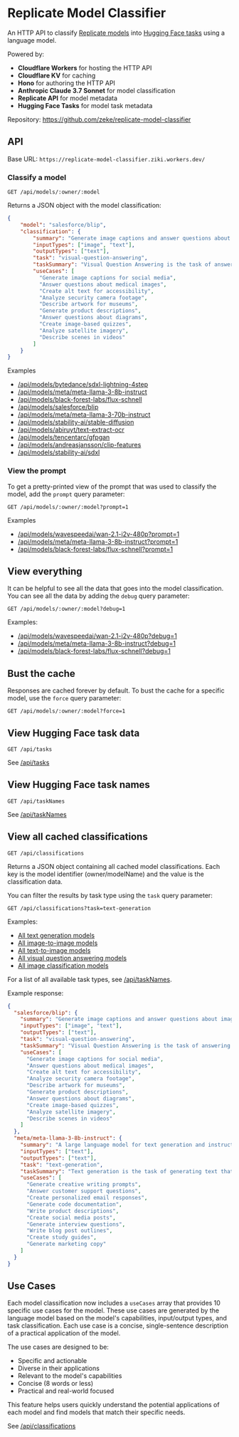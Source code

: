 # Replicate Model Classifier

An HTTP API to classify [Replicate models](https://replicate.com/explore) into [Hugging Face tasks](https://huggingface.co/tasks) using a language model.

Powered by:

- **Cloudflare Workers** for hosting the HTTP API
- **Cloudflare KV** for caching
- **Hono** for authoring the HTTP API
- **Anthropic Claude 3.7 Sonnet** for model classification
- **Replicate API** for model metadata
- **Hugging Face Tasks** for model task metadata

Repository: https://github.com/zeke/replicate-model-classifier

## API

Base URL: `https://replicate-model-classifier.ziki.workers.dev/`

### Classify a model

```plaintext
GET /api/models/:owner/:model
```

Returns a JSON object with the model classification:


  ```json
  {
      "model": "salesforce/blip",
      "classification": {
          "summary": "Generate image captions and answer questions about images",
          "inputTypes": ["image", "text"],
          "outputTypes": ["text"],
          "task": "visual-question-answering",
          "taskSummary": "Visual Question Answering is the task of answering open-ended questions based on an image. They output natural language responses to natural language questions.",
          "useCases": [
            "Generate image captions for social media",
            "Answer questions about medical images",
            "Create alt text for accessibility",
            "Analyze security camera footage",
            "Describe artwork for museums",
            "Generate product descriptions",
            "Answer questions about diagrams",
            "Create image-based quizzes",
            "Analyze satellite imagery",
            "Describe scenes in videos"
          ]
      }
  }
  ```

Examples

- [/api/models/bytedance/sdxl-lightning-4step](https://replicate-model-classifier.ziki.workers.dev/api/models/bytedance/sdxl-lightning-4step)
- [/api/models/meta/meta-llama-3-8b-instruct](https://replicate-model-classifier.ziki.workers.dev/api/models/meta/meta-llama-3-8b-instruct)
- [/api/models/black-forest-labs/flux-schnell](https://replicate-model-classifier.ziki.workers.dev/api/models/black-forest-labs/flux-schnell)
- [/api/models/salesforce/blip](https://replicate-model-classifier.ziki.workers.dev/api/models/salesforce/blip)
- [/api/models/meta/meta-llama-3-70b-instruct](https://replicate-model-classifier.ziki.workers.dev/api/models/meta/meta-llama-3-70b-instruct)
- [/api/models/stability-ai/stable-diffusion](https://replicate-model-classifier.ziki.workers.dev/api/models/stability-ai/stable-diffusion)
- [/api/models/abiruyt/text-extract-ocr](https://replicate-model-classifier.ziki.workers.dev/api/models/abiruyt/text-extract-ocr)
- [/api/models/tencentarc/gfpgan](https://replicate-model-classifier.ziki.workers.dev/api/models/tencentarc/gfpgan)
- [/api/models/andreasjansson/clip-features](https://replicate-model-classifier.ziki.workers.dev/api/models/andreasjansson/clip-features)
- [/api/models/stability-ai/sdxl](https://replicate-model-classifier.ziki.workers.dev/api/models/stability-ai/sdxl)


### View the prompt

To get a pretty-printed view of the prompt that was used to classify the model, add the `prompt` query parameter:

```plaintext
GET /api/models/:owner/:model?prompt=1
```

Examples

- [/api/models/wavespeedai/wan-2.1-i2v-480p?prompt=1](https://replicate-model-classifier.ziki.workers.dev/api/models/wavespeedai/wan-2.1-i2v-480p?prompt=1)
- [/api/models/meta/meta-llama-3-8b-instruct?prompt=1](https://replicate-model-classifier.ziki.workers.dev/api/models/meta/meta-llama-3-8b-instruct?prompt=1)
- [/api/models/black-forest-labs/flux-schnell?prompt=1](https://replicate-model-classifier.ziki.workers.dev/api/models/black-forest-labs/flux-schnell?prompt=1)

## View everything

It can be helpful to see all the data that goes into the model classification. You can see all the data by adding the `debug` query parameter:

```plaintext
GET /api/models/:owner/:model?debug=1
```

Examples:

- [/api/models/wavespeedai/wan-2.1-i2v-480p?debug=1](https://replicate-model-classifier.ziki.workers.dev/api/models/wavespeedai/wan-2.1-i2v-480p?debug=1)
- [/api/models/meta/meta-llama-3-8b-instruct?debug=1](https://replicate-model-classifier.ziki.workers.dev/api/models/meta/meta-llama-3-8b-instruct?debug=1)
- [/api/models/black-forest-labs/flux-schnell?debug=1](https://replicate-model-classifier.ziki.workers.dev/api/models/black-forest-labs/flux-schnell?debug=1)

## Bust the cache

Responses are cached forever by default. To bust the cache for a specific model, use the `force` query parameter:

```plaintext
GET /api/models/:owner/:model?force=1
```


## View Hugging Face task data

```plaintext
GET /api/tasks
```

See [/api/tasks](https://replicate-model-classifier.ziki.workers.dev/api/tasks)

## View Hugging Face task names

```plaintext
GET /api/taskNames
```

See [/api/taskNames](https://replicate-model-classifier.ziki.workers.dev/api/taskNames)

## View all cached classifications

```plaintext
GET /api/classifications
```

Returns a JSON object containing all cached model classifications. Each key is the model identifier (owner/modelName) and the value is the classification data.

You can filter the results by task type using the `task` query parameter:

```plaintext
GET /api/classifications?task=text-generation
```

Examples:

- [All text generation models](https://replicate-model-classifier.ziki.workers.dev/api/classifications?task=text-generation)
- [All image-to-image models](https://replicate-model-classifier.ziki.workers.dev/api/classifications?task=image-to-image)
- [All text-to-image models](https://replicate-model-classifier.ziki.workers.dev/api/classifications?task=text-to-image)
- [All visual question answering models](https://replicate-model-classifier.ziki.workers.dev/api/classifications?task=visual-question-answering)
- [All image classification models](https://replicate-model-classifier.ziki.workers.dev/api/classifications?task=image-classification)

For a list of all available task types, see [/api/taskNames](https://replicate-model-classifier.ziki.workers.dev/api/taskNames).

Example response:

```json
{
  "salesforce/blip": {
    "summary": "Generate image captions and answer questions about images",
    "inputTypes": ["image", "text"],
    "outputTypes": ["text"],
    "task": "visual-question-answering",
    "taskSummary": "Visual Question Answering is the task of answering open-ended questions based on an image. They output natural language responses to natural language questions.",
    "useCases": [
      "Generate image captions for social media",
      "Answer questions about medical images",
      "Create alt text for accessibility",
      "Analyze security camera footage",
      "Describe artwork for museums",
      "Generate product descriptions",
      "Answer questions about diagrams",
      "Create image-based quizzes",
      "Analyze satellite imagery",
      "Describe scenes in videos"
    ]
  },
  "meta/meta-llama-3-8b-instruct": {
    "summary": "A large language model for text generation and instruction following",
    "inputTypes": ["text"],
    "outputTypes": ["text"],
    "task": "text-generation",
    "taskSummary": "Text generation is the task of generating text that is coherent and contextually relevant.",
    "useCases": [
      "Generate creative writing prompts",
      "Answer customer support questions",
      "Create personalized email responses",
      "Generate code documentation",
      "Write product descriptions",
      "Create social media posts",
      "Generate interview questions",
      "Write blog post outlines",
      "Create study guides",
      "Generate marketing copy"
    ]
  }
}
```

## Use Cases

Each model classification now includes a `useCases` array that provides 10 specific use cases for the model. These use cases are generated by the language model based on the model's capabilities, input/output types, and task classification. Each use case is a concise, single-sentence description of a practical application of the model.

The use cases are designed to be:
- Specific and actionable
- Diverse in their applications
- Relevant to the model's capabilities
- Concise (8 words or less)
- Practical and real-world focused

This feature helps users quickly understand the potential applications of each model and find models that match their specific needs.

See [/api/classifications](https://replicate-model-classifier.ziki.workers.dev/api/classifications)